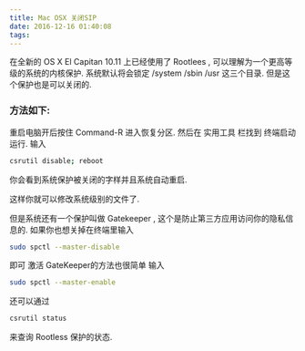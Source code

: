 ```yaml
---
title: Mac OSX 关闭SIP
date: 2016-12-16 01:40:08
tags:
---
```


在全新的 OS X El Capitan 10.11 上已经使用了 Rootlees , 可以理解为一个更高等级的系统的内核保护.
系统默认将会锁定 /system /sbin /usr 这三个目录. 但是这个保护也是可以关闭的.

### 方法如下:
重启电脑开后按住 Command-R 进入恢复分区. 然后在 实用工具 栏找到 终端启动运行.
输入
``` bash
csrutil disable; reboot
```
你会看到系统保护被关闭的字样并且系统自动重启.


这样你就可以修改系统级别的文件了.

但是系统还有一个保护叫做 Gatekeeper , 这个是防止第三方应用访问你的隐私信息的. 如果你也想关掉在终端里输入
``` bash
sudo spctl --master-disable
```

即可
激活 GateKeeper的方法也很简单
输入
``` bash
sudo spctl --master-enable
```

还可以通过
``` bash
csrutil status
```

来查询 Rootless 保护的状态.
